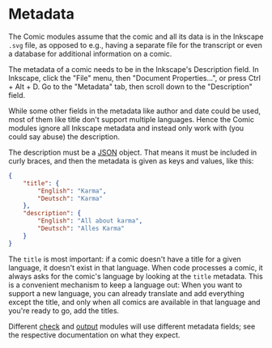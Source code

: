 # Metadata

The Comic modules assume that the comic and all its data is in the Inkscape
`.svg` file, as opposed to e.g., having a separate file for the transcript
or even a database for additional information on a comic.

The metadata of a comic needs to be in the Inkscape's Description field. In
Inkscape, click the "File" menu, then "Document Properties...", or press
Ctrl + Alt + D. Go to the "Metadata" tab, then scroll down to the
"Description" field.

While some other fields in the metadata like author and date could be used,
most of them like title don't support multiple languages. Hence the Comic
modules ignore all Inkscape metadata and instead only work with (you could
say abuse) the description.

The description must be a [JSON](https://www.json.org/json-en.html) object.
That means it must be included in curly braces, and then the metadata is
given as keys and values, like this:

```json
{
    "title": {
        "English": "Karma",
        "Deutsch": "Karma"
    },
    "description": {
        "English": "All about karma",
        "Deutsch": "Alles Karma"
    }
}
```

The `title` is most important: if a comic doesn't have a title for a given
language, it doesn't exist in that language. When code processes a comic, it
always asks for the comic's language by looking at the `title` metadata.
This is a convenient mechanism to keep a language out: When you want to
support a new language, you can already translate and add everything except
the title, and only when all comics are available in that language and
you're ready to go, add the titles.

Different [check](checks.md) and [output](outputs.md) modules will use
different metadata fields; see the respective documentation on what they
expect.

